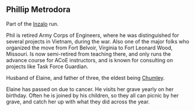 ## Phillip Metrodora

Part of the [Inzalo](InzaloShadowEarth) run.

Phil is retired Army Corps of Engineers, where he was distinguished
for several projects in Vietnam, during the war.  Also one of the
major folks who organized the move from Fort Belvoir, Virginia to Fort
Leonard Wood, Missouri. Is now semi-retired from teaching there, and
only runs the advance course for ACoE instructors, and is known for
consulting on projects like Task Force Guardian.

Husband of Elaine, and father of three, the eldest being
[Chumley](ChumleyMetrodora). 

Elaine has passed on due to cancer.  He visits her grave yearly on her
birthday. Often he is joined by his children, so they all can picnic
by her grave, and catch her up with what they did across the year.
